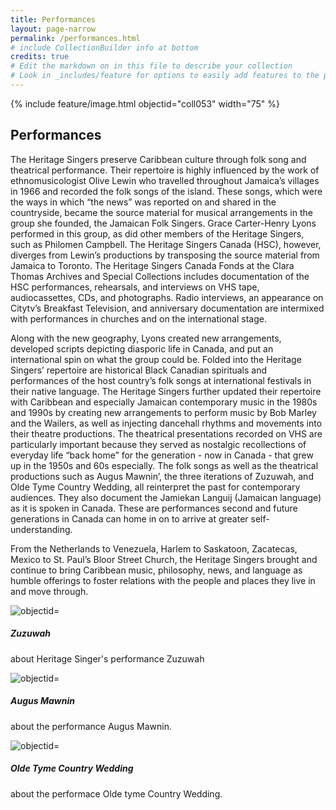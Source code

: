 ```yaml
---
title: Performances
layout: page-narrow
permalink: /performances.html
# include CollectionBuilder info at bottom
credits: true
# Edit the markdown on in this file to describe your collection
# Look in _includes/feature for options to easily add features to the page
---
```

{% include feature/image.html objectid="coll053" width="75" %}

## Performances

The Heritage Singers preserve Caribbean culture through folk song and theatrical performance. Their repertoire is highly influenced by the work of ethnomusicologist Olive Lewin who travelled throughout Jamaica’s villages in 1966 and recorded the folk songs of the island. These songs, which were the ways in which “the news” was reported on and shared in the countryside, became the source material for musical arrangements in the group she founded, the Jamaican Folk Singers. Grace Carter-Henry Lyons performed in this group, as did other members of the Heritage Singers, such as Philomen Campbell. The Heritage Singers Canada (HSC), however, diverges from Lewin’s productions by transposing the source material from Jamaica to Toronto. The Heritage Singers Canada Fonds at the Clara Thomas Archives and Special Collections includes documentation of the HSC performances, rehearsals, and interviews on VHS tape, audiocassettes, CDs, and photographs. Radio interviews, an appearance on Citytv’s Breakfast Television, and anniversary documentation are intermixed with performances in churches and on the international stage.

Along with the new geography, Lyons created new arrangements, developed scripts depicting diasporic life in Canada, and put an international spin on what the group could be. Folded into the Heritage Singers’ repertoire are historical Black Canadian spirituals and performances of the host country’s folk songs at international festivals in their native language. The Heritage Singers further updated their repertoire with Caribbean and especially Jamaican contemporary music in the 1980s and 1990s by creating new arrangements to perform music by Bob Marley and the Wailers, as well as injecting dancehall rhythms and movements into their theatre productions.  The theatrical presentations recorded on VHS are particularly important because they served as nostalgic recollections of everyday life “back home” for the generation - now in Canada - that grew up in the 1950s and 60s especially. The folk songs as well as the theatrical productions such as Augus Mawnin’, the three iterations of Zuzuwah, and Olde Tyme Country Wedding, all reinterpret the past for contemporary audiences. They also document the Jamiekan Languij (Jamaican language) as it is spoken in Canada. These are performances second and future generations in Canada can home in on to arrive at greater self-understanding.
 
From the Netherlands to Venezuela, Harlem to Saskatoon, Zacatecas, Mexico to St. Paul’s Bloor Street Church, the Heritage Singers brought and continue to bring Caribbean music, philosophy, news, and language as humble offerings to foster relations with the people and places they live in and move through.

<div class="card-group">
  <div class="card">
    <img src="..." class="card-img-top" alt="objectid="coll053"">
    <div class="card-body">
      <h5 class="card-title">Zuzuwah</h5>
      <p class="card-text">about Heritage Singer's performance Zuzuwah</p>
    </div>
  </div>
  <div class="card">
    <img src="..." class="card-img-top" alt="objectid="coll053"">
    <div class="card-body">
      <h5 class="card-title">Augus Mawnin</h5>
      <p class="card-text">about the performance Augus Mawnin.</p>
    </div>
  </div>
  <div class="card">
    <img src="..." class="card-img-top" alt="objectid="coll053"">
    <div class="card-body">
      <h5 class="card-title">Olde Tyme Country Wedding</h5>
      <p class="card-text">about the performace Olde tyme Country Wedding.</p>
    </div>
  </div>
</div>
